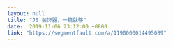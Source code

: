 ```yaml
---
layout: null
title: "JS 装饰器，一篇就够"
date:  2019-11-06 23:12:00 +0800
link: "https://segmentfault.com/a/1190000014495089"
---
```

